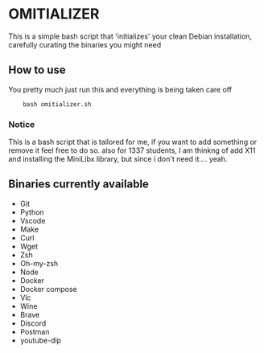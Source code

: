 # OMITIALIZER
This is a simple bash script that 'initializes' your clean Debian installation, carefully curating the binaries you might need

## How to use
You pretty much just run this and everything is being taken care off
```bs
    bash omitializer.sh 
```
### Notice
This is a bash script that is tailored for me, if you want to add something or remove it feel free to do so.
also for 1337 students, I am thinkng of add X11 and installing the MiniLibx library, but since i don't need it.... yeah.

## Binaries currently available

- Git
- Python
- Vscode
- Make
- Curl
- Wget
- Zsh
- Oh-my-zsh
- Node
- Docker
- Docker compose
- Vlc
- Wine
- Brave
- Discord
- Postman
- youtube-dlp

